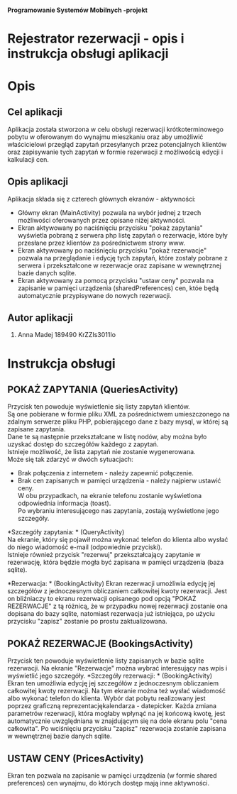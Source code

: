 #### Programowanie Systemów Mobilnych -projekt  
# Rejestrator rezerwacji - opis i instrukcja obsługi aplikacji  

# Opis  
## Cel aplikacji  
Aplikacja została stworzona w celu obsługi rezerwacji krótkoterminowego pobytu w oferowanym do wynajmu mieszkaniu oraz aby umożliwić właścicielowi przegląd zapytań przesyłanych przez
potencjalnych klientów oraz zapisywanie tych zapytań w formie rezerwacji z możliwością edycji i kalkulacji cen.   
## Opis aplikacji  
Aplikacja składa się z czterech głównych ekranów - aktywności:  
* Główny ekran (MainActivity) pozwala na wybór jednej z trzech możliwości oferowanych przez opisane niżej aktywności.  
* Ekran aktywowany po naciśnięciu przycisku "pokaż zapytania" wyświetla pobraną z serwera php listę zapytań o rezerwacje, które były przesłane przez klientów
za pośrednictwem strony www.   
* Ekran aktywowany po naciśnięciu przycisku "pokaż rezerwacje" pozwala na przeglądanie i edycję tych zapytań, które zostały pobrane z serwera i przekształcone
w rezerwacje oraz zapisane w wewnętrznej bazie danych sqlite.    
* Ekran aktywowany za pomocą przycisku "ustaw ceny" pozwala na zapisanie w pamięci urządzenia (sharedPreferences) cen, któe będą automatycznie przypisywane do 
nowych rezerwacji.  

## Autor aplikacji  
1. Anna Madej 189490 KrZZIs3011Io  


# Instrukcja obsługi  
## POKAŻ ZAPYTANIA  (QueriesActivity)  
Przycisk ten powoduje wyświetlenie się listy zapytań klientów.   
Są one pobierane w formie pliku XML za pośrednictwem umieszczonego na zdalnym serwerze pliku PHP, pobierającego dane z bazy mysql, w której są zapisane zapytania.  
Dane te są następnie przekształcane w listę nodów, aby można było uzyskać dostęp do szczegółów każdego z zapytań.  
Istnieje możliwość, że lista zapytań nie zostanie wygenerowana.  
Może się tak zdarzyć w dwóch sytuacjach:  
* Brak połączenia z internetem - należy zapewnić połączenie.  
* Brak cen zapisanych w pamięci urządzenia - należy najpierw ustawić ceny.  
W obu przypadkach, na ekranie telefonu zostanie wyświetlona odpowiednia informacja (toast).  
Po wybraniu interesującego nas zapytania, zostają wyświetlone jego szczegóły.  

*Szczegóły zapytania: *  (QueryActivity)  
Na ekranie, który się pojawił można wykonać telefon do klienta albo wysłać do niego wiadomość e-mail (odpowiednie przyciski).  
Istnieje również przycisk "rezerwuj" przekształcający zapytanie w rezerwację, która będzie mogła być zapisana w pamięci urządzenia (baza sqlite).

*Rezerwacja: * (BookingActivity)
Ekran rezerwacji umożliwia edycję jej szczegółów z jednoczesnym obliczaniem całkowitej kwoty rezerwacji. 
Jest on bliźniaczy to ekranu rezerwacji opisanego pod opcją "POKAŻ REZERWACJE" z tą różnicą, że w przypadku nowej rezerwacji
zostanie ona dopisana do bazy sqlite, natomiast rezerwacja już istniejąca, po użyciu przycisku "zapisz" zostanie po prostu zaktualizowana.

## POKAŻ REZERWACJE (BookingsActivity)  
Przycisk ten powoduje wyświetlenie  listy zapisanych w bazie sqlite rezerwacji. 
Na ekranie "Rezerwacje" można wybrać interesujący nas wpis i wyświetlić jego szczegóły. 
*Szczegóły rezerwacji: * (BookingActivity)  
Ekran ten umożliwia edycję jej szczegółów z jednoczesnym obliczaniem całkowitej kwoty rezerwacji.
Na tym ekranie można też wysłać wiadomość albo wykonać telefon do klienta.
Wybór dat pobytu realizowany jest poprzez graficzną reprezentacjękalendarza - datepicker.
Każda zmiana parametrów rezerwacji, która mogłaby wpłynąć na jej końcową kwotę, jest automatycznie uwzględniana w znajdującym się na dole ekranu polu "cena całkowita".
Po wciśnięciu przycisku "zapisz" rezerwacja zostanie zapisana w wewnętrznej bazie danych sqlite.

## USTAW CENY (PricesActivity)  
Ekran ten pozwala na zapisanie w pamięci urządzenia (w formie shared preferences) cen wynajmu, do których dostęp mają inne aktywności.




